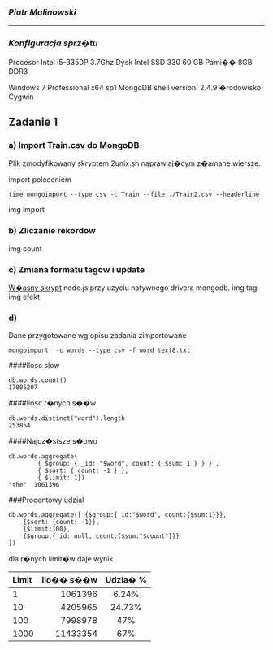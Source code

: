### *Piotr Malinowski*

----

### *Konfiguracja sprz�tu*

Procesor Intel i5-3350P 3.7Ghz
Dysk Intel SSD 330 60 GB
Pami�� 8GB DDR3

Windows 7 Professional x64 sp1
MongoDB shell version: 2.4.9
�rodowisko Cygwin

## Zadanie 1
### a) Import Train.csv do MongoDB

Plik zmodyfikowany skryptem 2unix.sh naprawiaj�cym z�amane wiersze.

import poleceniem
```
time mongoimport --type csv -c Train --file ./Train2.csv --headerline
```
img import

### b) Zliczanie rekordow

img count

### c) Zmiana formatu tagow i update

[W�asny skrypt](../../scripts/pmalinowski/tagtotab.js) node.js przy uzyciu natywnego drivera mongodb.
img tagi
img efekt
### d)

Dane przygotowane wg opisu zadania zimportowane
```
mongoimport  -c words --type csv -f word text8.txt
```

####Ilosc slow
```
db.words.count()
17005207
```
####Ilosc r�nych s��w
```
db.words.distinct("word").length
253854
```
####Najcz�stsze s�owo
```
db.words.aggregate(
		{ $group: { _id: "$word", count: { $sum: 1 } } } , 
		{ $sort: { count: -1 } }, 
		{ $limit: 1})
"the"  1061396 
```
###Procentowy udzial
```
db.words.aggregate([ {$group:{_id:"$word", count:{$sum:1}}},
	{$sort: {count: -1}},
	{$limit:100}, 
	{$group:{_id: null, count:{$sum:"$count"}}} 
])
```
dla r�nych limit�w daje wynik

|Limit	| Ilo�� s��w	| Udzia� %	|      
|:-----------|------------:|:---------:|
| 1	|1061396	| 6.24%	|      
| 10	|4205965 	| 24.73%	|
| 100	|7998978	| 47%	 |
| 1000	|11433354	| 67%       |
